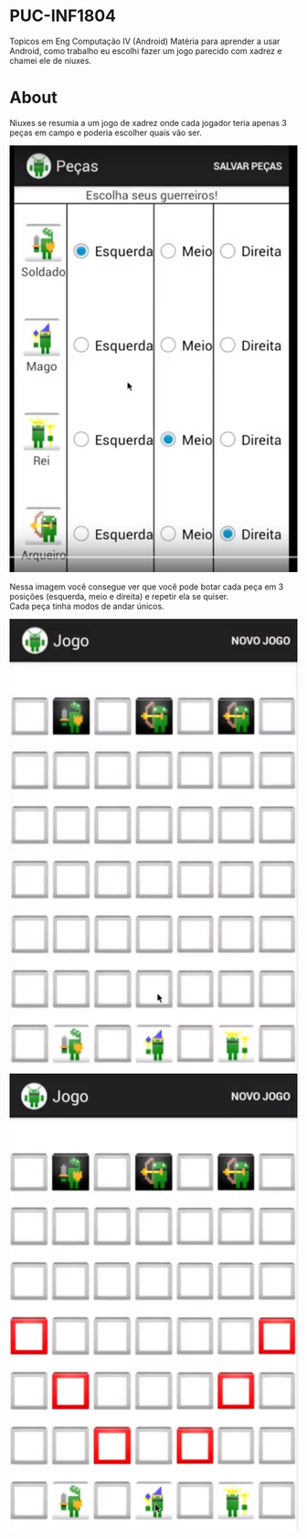 # PUC-INF1804
Topicos em Eng Computação IV (Android)
Matéria para aprender a usar Android, como trabalho eu escolhi fazer um jogo parecido com xadrez e chamei ele de niuxes.  

# About
Niuxes se resumia a um jogo de xadrez onde cada jogador teria apenas 3 peças em campo e poderia escolher quais vão ser.  

![Peças e posição que você quer que fiquem](peças.jpg)  

Nessa imagem você consegue ver que você pode botar cada peça em 3 posições (esquerda, meio e direita) e repetir ela se quiser.  
Cada peça tinha modos de andar únicos.  

![Jogo começando](inGame.png)  
![Escolhendo o movimento](inGame2.png)  
